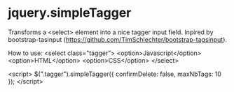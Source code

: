 jquery.simpleTagger
=============

Transforms a &lt;select&gt; element into a nice tagger input field. Inpired by bootstrap-tasinput (https://github.com/TimSchlechter/bootstrap-tagsinput).


How to use:
&lt;select class="tagger"&gt;
  &lt;option&gt;Javascript&lt;/option&gt;
  &lt;option&gt;HTML&lt;/option&gt;
  &lt;option&gt;CSS&lt;/option&gt;
&lt;/select&gt;

&lt;script&gt;
  $(".tagger").simpleTagger({
  	confirmDelete: false,
  	maxNbTags: 10
  });
&lt;/script&gt;